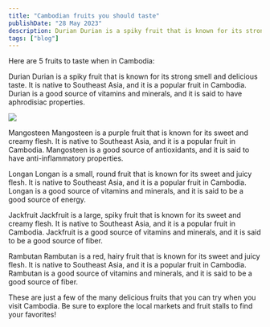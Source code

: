 ```yaml
---
title: "Cambodian fruits you should taste"
publishDate: "28 May 2023"
description: Durian Durian is a spiky fruit that is known for its strong smell
tags: ["blog"]
---
```


Here are 5 fruits to taste when in Cambodia:

Durian Durian is a spiky fruit that is known for its strong smell and delicious taste. It is native to Southeast Asia, and it is a popular fruit in Cambodia. Durian is a good source of vitamins and minerals, and it is said to have aphrodisiac properties.

![](https://cambopedia.com/wp-content/uploads/2023/04/IMG_1446-1024x768.jpeg)

Mangosteen Mangosteen is a purple fruit that is known for its sweet and creamy flesh. It is native to Southeast Asia, and it is a popular fruit in Cambodia. Mangosteen is a good source of antioxidants, and it is said to have anti-inflammatory properties.

Longan Longan is a small, round fruit that is known for its sweet and juicy flesh. It is native to Southeast Asia, and it is a popular fruit in Cambodia. Longan is a good source of vitamins and minerals, and it is said to be a good source of energy.

Jackfruit Jackfruit is a large, spiky fruit that is known for its sweet and creamy flesh. It is native to Southeast Asia, and it is a popular fruit in Cambodia. Jackfruit is a good source of vitamins and minerals, and it is said to be a good source of fiber.

Rambutan Rambutan is a red, hairy fruit that is known for its sweet and juicy flesh. It is native to Southeast Asia, and it is a popular fruit in Cambodia. Rambutan is a good source of vitamins and minerals, and it is said to be a good source of fiber.

These are just a few of the many delicious fruits that you can try when you visit Cambodia. Be sure to explore the local markets and fruit stalls to find your favorites!
